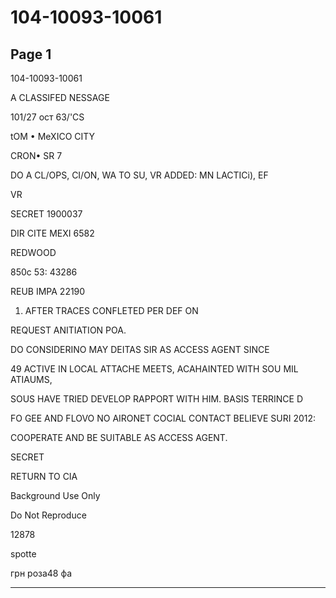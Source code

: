 # 104-10093-10061

## Page 1

104-10093-10061

A CLASSIFED NESSAGE

101/27 ост 63/'CS

tOM • MeXICO CITY

CRON• SR 7

DO A CL/OPS, CI/ON, WA TO SU, VR ADDED: MN LACTICi), EF

VR

SECRET 1900037

DIR CITE MEXI 6582

REDWOOD

850c 53: 43286

REUB IMPA 22190

1. AFTER TRACES CONFLETED PER DEF ON

REQUEST ANITIATION POA.

DO CONSIDERINO MAY DEITAS SIR AS ACCESS AGENT SINCE

49 ACTIVE IN LOCAL ATTACHE MEETS, ACAHAINTED WITH SOU MIL ATIAUMS,

SOUS HAVE TRIED DEVELOP RAPPORT WITH HIM. BASIS TERRINCE D

FO GEE AND FLOVO NO AIRONET COCIAL CONTACT BELIEVE SURI 2012:

COOPERATE AND BE SUITABLE AS ACCESS AGENT.

SECRET

RETURN TO CIA

Background Use Only

Do Not Reproduce

12878

spotte

грн роза48 фа

---

